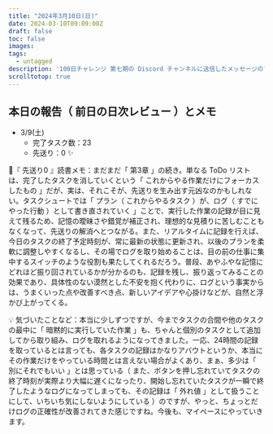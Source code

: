 ```yaml
---
title: "2024年3月10日(日)"
date: 2024-03-10T09:09:00Z
draft: false
toc: false
images:
tags: 
  - untagged
description: '100日チャレンジ 第七期の Discord チャンネルに送信したメッセージのアーカイブ'
scrolltotop: true
---
```


## 本日の報告（ 前日の日次レビュー ）とメモ

- 3/9(土)
  - 完了タスク数：23
  - 先送り：0 ✨

🔖『 先送り0 』読書メモ：まだまだ「 第3章 」の続き。単なる ToDo リストは、完了したタスクを消していくという「 これからやる作業だけにフォーカスしたもの 」だが、実は、それこそが、先送りを生み出す元凶なのかもしれない。タスクシュートでは「 プラン（ これからやるタスク ）が、ログ（ すでにやった行動 ）として書き直されていく 」ことで、実行した作業の記録が目に見えて残るため、記憶の曖昧さや錯覚が補正され、理想的な見積りに苦しむこともなくなって、先送りの解消へとつながる。また、リアルタイムに記録を行えば、今日のタスクの終了予定時刻が、常に最新の状態に更新され、以後のプランを柔軟に調整しやすくなるし、その場でログを取り始めることは、目の前の仕事に集中するスイッチのような役割も果たしてくれるだろう。普段、あやふやな記憶にどれほど振り回されているかが分かるのも、記録を残し、振り返ってみることの効果であり、具体性のない漠然とした不安を抱く代わりに、ログという事実からは、うまくいった点や改善すべき点、新しいアイデアや心掛けなどが、自然と浮かび上がってくる。

💡 気づいたことなど：本当に少しずつですが、今までタスクの合間や他のタスクの最中に「 暗黙的に実行していた作業 」も、ちゃんと個別のタスクとして追加してから取り組み、ログを取れるようになってきました。一応、24時間の記録を取っているとは言っても、各タスクの記録はかなりアバウトというか、本当にその作業だけをやっている時間とは言えない場合がよくあり、まぁ、多少は「 別にそれでもいい 」とは思っている（ また、ボタンを押し忘れていてタスクの終了時刻が実際より大幅に遅くになったり、開始し忘れていたタスクが一瞬で終了したようなログになってしまっても、その記録は「 外れ値 」として扱うことにして、いちいち気にしないようにしている ）のですが、やっと、ちょっとだけログの正確性が改善されてきた感じですね。今後も、マイペースにやっていきます。
